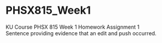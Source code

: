 # PHSX815_Week1
KU Course PHSX 815 Week 1 Homework Assignment 1\
Sentence providing evidence that an edit and push occurred.
